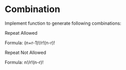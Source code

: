 # Combination

Implement function to generate following combinations:

Repeat Allowed

Formula: (n+r-1)!/r!(n-r)!

Repeat Not Allowed

Formula: n!/r!(n-r)!
